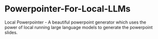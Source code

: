 # Powerpointer-For-Local-LLMs
Local Powerpointer - A beautiful powerpoint generator which uses the power of local running large language models to generate the powerpoint slides.

